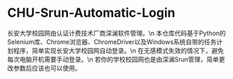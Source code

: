 # CHU-Srun-Automatic-Login
长安大学校园网由认证计费技术厂商深澜软件管理。\n
本仓库代码基于Python的Selenium库、Chrome浏览器、ChromeDriver以及Windows系统自带的任务计划程序，简单实现长安大学校园网自动登录。\n
在无感模式失效的情况下，避免每次电脑开机需要手动登录。\n
若你的学校校园网也是由深澜Srun管理，简单更改参数后应该也可以使用。
